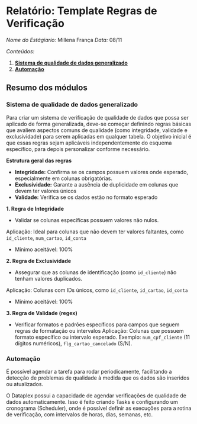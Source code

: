 # Relatório: Template Regras de Verificação

*Nome do Estágiario:* Millena França
*Data:* 08/11

*Conteúdos:*  
1. **[Sistema de qualidade de dados generalizado](#sistema-de-qualidade-de-dados-generalizado)**
2. **[Automação](#automação)**

## Resumo dos módulos 
### Sistema de qualidade de dados generalizado
Para criar um sistema de verificação de qualidade de dados que possa ser aplicado de forma generalizada, deve-se começar definindo regras básicas que avaliem aspectos comuns de qualidade (como integridade, validade e exclusividade) para serem aplicadas em qualquer tabela. O objetivo inicial é que essas regras sejam aplicáveis independentemente do esquema específico, para depois personalizar conforme necessário.

**Estrutura geral das regras**
- **Integridade:** Confirma se os campos possuem valores onde esperado, especialmente em colunas obrigatórias.
- **Exclusividade:** Garante a ausência de duplicidade em colunas que devem ter valores únicos
- **Validade:** Verifica se os dados estão no formato esperado

**1. Regra de Integridade**
- Validar se colunas específicas possuem valores não nulos.

Aplicação: Ideal para colunas que não devem ter valores faltantes, como ```id_cliente```, ```num_cartao```, ```id_conta``` 
- Mínimo aceitável: 100%

**2. Regra de Exclusividade**
- Assegurar que as colunas de identificação (como ```id_cliente```) não tenham valores duplicados.

Aplicação: Colunas com IDs únicos, como ```id_cliente```, ```id_cartao```, ```id_conta```
- Mínimo aceitável: 100%

**3. Regra de Validade (regex)**
- Verificar formatos e padrões específicos para campos que seguem regras de formatação ou intervalos
Aplicação: Colunas que possuem formato específico ou intervalo esperado. Exemplo: ```num_cpf_cliente``` (11 dígitos numéricos), ```flg_cartao_cancelado``` (S/N).

### Automação
É possível agendar a tarefa para rodar periodicamente, facilitando a detecção de problemas de qualidade à medida que os dados são inseridos ou atualizados.

O Dataplex possui a capacidade de agendar verificações de qualidade de dados automaticamente. Isso é feito criando Tasks e configurando um cronograma (Scheduler), onde é possível definir as execuções para a rotina de verificação, com intervalos de horas, dias, semanas, etc.
